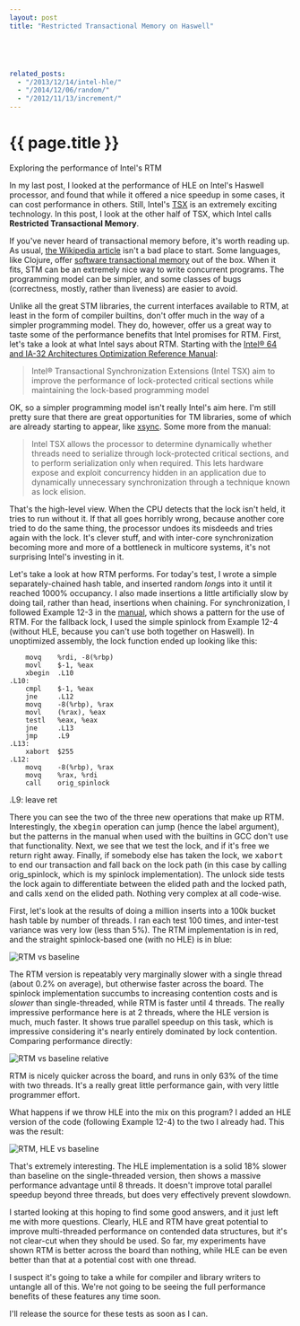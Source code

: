 ```yaml
---
layout: post
title: "Restricted Transactional Memory on Haswell"





related_posts:
  - "/2013/12/14/intel-hle/"
  - "/2014/12/06/random/"
  - "/2012/11/13/increment/"
---
```

{{ page.title }}
================

<p class="meta">Exploring the performance of Intel's RTM</p>

In my last post, I looked at the performance of HLE on Intel's Haswell processor, and found that while it offered a nice speedup in some cases, it can cost performance in others. Still, Intel's [TSX](http://software.intel.com/en-us/blogs/2012/02/07/transactional-synchronization-in-haswell) is an extremely exciting technology. In this post, I look at the other half of TSX, which Intel calls **Restricted Transactional Memory**.

If you've never heard of transactional memory before, it's worth reading up. As usual, [the Wikipedia article](http://en.wikipedia.org/wiki/Transactional_memory) isn't a bad place to start. Some languages, like Clojure, offer [software transactional memory](http://clojure.org/concurrent_programming) out of the box. When it fits, STM can be an extremely nice way to write concurrent programs. The programming model can be simpler, and some classes of bugs (correctness, mostly, rather than liveness) are easier to avoid.

Unlike all the great STM libraries, the current interfaces available to RTM, at least in the form of compiler builtins, don't offer much in the way of a simpler programming model. They do, however, offer us a great way to taste some of the performance benefits that Intel promises for RTM. First, let's take a look at what Intel says about RTM. Starting with the [Intel® 64 and IA-32 Architectures Optimization Reference Manual](http://www.intel.com/content/dam/www/public/us/en/documents/manuals/64-ia-32-architectures-optimization-manual.pdf):

> Intel® Transactional Synchronization Extensions (Intel TSX) aim to improve the performance of lock-protected critical sections while maintaining the lock-based programming model

OK, so a simpler programming model isn't really Intel's aim here. I'm still pretty sure that there are great opportunities for TM libraries, some of which are already starting to appear, like [xsync](https://github.com/amidvidy/xsync). Some more from the manual:

> Intel TSX allows the processor to determine dynamically whether threads need to serialize through lock-protected critical sections, and to perform serialization only when required. This lets hardware expose and exploit concurrency hidden in an application due to dynamically unnecessary synchronization through a technique known as lock elision.

That's the high-level view. When the CPU detects that the lock isn't held, it tries to run without it. If that all goes horribly wrong, because another core tried to do the same thing, the processor undoes its misdeeds and tries again with the lock. It's clever stuff, and with inter-core synchronization becoming more and more of a bottleneck in multicore systems, it's not surprising Intel's investing in it.

Let's take a look at how RTM performs. For today's test, I wrote a simple separately-chained hash table, and inserted random *long*s into it until it reached 1000% occupancy. I also made insertions a little artificially slow by doing tail, rather than head, insertions when chaining. For synchronization, I followed Example 12-3 in the [manual](http://www.intel.com/content/dam/www/public/us/en/documents/manuals/64-ia-32-architectures-optimization-manual.pdf), which shows a pattern for the use of RTM. For the fallback lock, I used the simple spinlock from Example 12-4 (without HLE, because you can't use both together on Haswell). In unoptimized assembly, the lock function ended up looking like this:

        movq    %rdi, -8(%rbp)
        movl    $-1, %eax
        xbegin  .L10
    .L10:
        cmpl    $-1, %eax
        jne     .L12
        movq    -8(%rbp), %rax
        movl    (%rax), %eax
        testl   %eax, %eax
        jne     .L13
        jmp     .L9
    .L13:
        xabort  $255
    .L12:
        movq    -8(%rbp), %rax
        movq    %rax, %rdi
        call    orig_spinlock
   .L9:
        leave
        ret

There you can see the two of the three new operations that make up RTM. Interestingly, the <tt>xbegin</tt> operation can jump (hence the label argument), but the patterns in the manual when used with the builtins in GCC don't use that functionality. Next, we see that we test the lock, and if it's free we return right away. Finally, if somebody else has taken the lock, we <tt>xabort</tt> to end our transaction and fall back on the lock path (in this case by calling orig_spinlock, which is my spinlock implementation). The unlock side tests the lock again to differentiate between the elided path and the locked path, and calls <tt>xend</tt> on the elided path. Nothing very complex at all code-wise.

First, let's look at the results of doing a million inserts into a 100k bucket hash table by number of threads. I ran each test 100 times, and inter-test variance was very low (less than 5%). The RTM implementation is in red, and the straight spinlock-based one (with no HLE) is in blue:

![RTM vs baseline](https://s3.amazonaws.com/mbrooker-blog-images/tsx_rtm_threads.png)

The RTM version is repeatably very marginally slower with a single thread (about 0.2% on average), but otherwise faster across the board. The spinlock implementation succumbs to increasing contention costs and is *slower* than single-threaded, while RTM is faster until 4 threads. The really impressive performance here is at 2 threads, where the HLE version is much, much faster. It shows true parallel speedup on this task, which is impressive considering it's nearly entirely dominated by lock contention. Comparing performance directly:

![RTM vs baseline relative](https://s3.amazonaws.com/mbrooker-blog-images/tsx_rtm_speedup.png)

RTM is nicely quicker across the board, and runs in only 63% of the time with two threads. It's a really great little performance gain, with very little programmer effort. 

What happens if we throw HLE into the mix on this program? I added an HLE version of the code (following Example 12-4) to the two I already had. This was the result:

![RTM, HLE vs baseline](https://s3.amazonaws.com/mbrooker-blog-images/tsx_rtm_hle_threads.png)

That's extremely interesting. The HLE implementation is a solid 18% slower than baseline on the single-threaded version, then shows a massive performance advantage until 8 threads. It doesn't improve total parallel speedup beyond three threads, but does very effectively prevent slowdown.

I started looking at this hoping to find some good answers, and it just left me with more questions. Clearly, HLE and RTM have great potential to improve multi-threaded performance on contended data structures, but it's not clear-cut when they should be used. So far, my experiments have shown RTM is better across the board than nothing, while HLE can be even better than that at a potential cost with one thread.

I suspect it's going to take a while for compiler and library writers to untangle all of this. We're not going to be seeing the full performance benefits of these features any time soon.

I'll release the source for these tests as soon as I can.